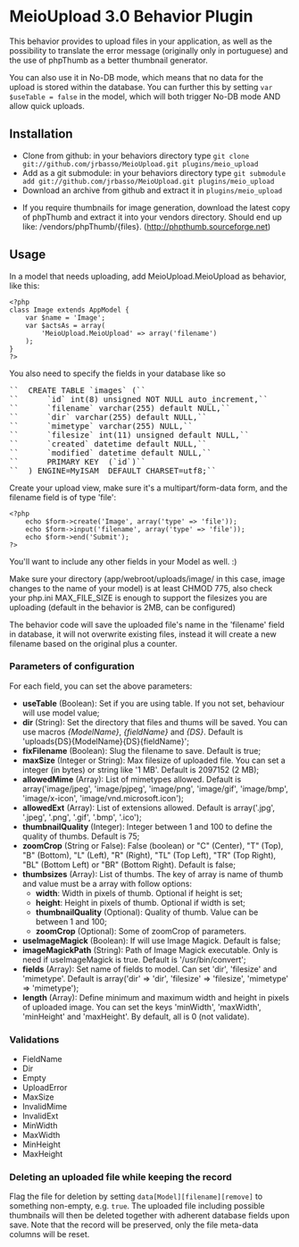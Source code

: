 # MeioUpload 3.0 Behavior Plugin

This behavior provides to upload files in your application, as well as the possibility to translate the error message (originally only in portuguese) and the use of phpThumb as a better thumbnail generator.

You can also use it in No-DB mode, which means that no data for the upload is stored within the database. You can further this by setting `var $useTable = false` in the model, which will both trigger No-DB mode AND allow quick uploads.


## Installation
- Clone from github: in your behaviors directory type `git clone git://github.com/jrbasso/MeioUpload.git plugins/meio_upload`
- Add as a git submodule: in your behaviors directory type `git submodule add git://github.com/jrbasso/MeioUpload.git plugins/meio_upload`
- Download an archive from github and extract it in `plugins/meio_upload`

* If you require thumbnails for image generation, download the latest copy of phpThumb and extract it into your vendors directory. Should end up like: /vendors/phpThumb/{files}. (http://phpthumb.sourceforge.net)

## Usage
In a model that needs uploading, add MeioUpload.MeioUpload as behavior, like this:

	<?php
	class Image extends AppModel {
		var $name = 'Image';
		var $actsAs = array(
			'MeioUpload.MeioUpload' => array('filename')
		);
	}
	?>

You also need to specify the fields in your database like so
<pre>
``	CREATE TABLE `images` (``
``		`id` int(8) unsigned NOT NULL auto_increment,``
``		`filename` varchar(255) default NULL,``
``		`dir` varchar(255) default NULL,``
``		`mimetype` varchar(255) NULL,``
``		`filesize` int(11) unsigned default NULL,``
``		`created` datetime default NULL,``
``		`modified` datetime default NULL,``
``		PRIMARY KEY  (`id`)``
``	) ENGINE=MyISAM  DEFAULT CHARSET=utf8;``
</pre>

Create your upload view, make sure it's a multipart/form-data form, and the filename field is of type 'file':

	<?php
		echo $form->create('Image', array('type' => 'file'));
		echo $form->input('filename', array('type' => 'file'));
		echo $form->end('Submit');
	?>
You'll want to include any other fields in your Model as well. :)

Make sure your directory (app/webroot/uploads/image/ in this case, image changes to the name of your model) is at least CHMOD 775, also check your php.ini MAX_FILE_SIZE is enough to support the filesizes you are uploading (default in the behavior is 2MB, can be configured)

The behavior code will save the uploaded file's name in the 'filename' field in database, it will not overwrite existing files, instead it will create a new filename based on the original plus a counter.

### Parameters of configuration

For each field, you can set the above parameters:

 * **useTable** (Boolean): Set if you are using table. If you not set, behaviour will use model value;
 * **dir** (String): Set the directory that files and thums will be saved. You can use macros *{ModelName}*, *{fieldName}* and *{DS}*. Default is 'uploads{DS}{ModelName}{DS}{fieldName}';
 * **fixFilename** (Boolean): Slug the filename to save. Default is true;
 * **maxSize** (Integer or String): Max filesize of uploaded file. You can set a integer (in bytes) or string like '1 MB'. Default is 2097152 (2 MB);
 * **allowedMime** (Array): List of mimetypes allowed. Default is array('image/jpeg', 'image/pjpeg', 'image/png', 'image/gif', 'image/bmp', 'image/x-icon', 'image/vnd.microsoft.icon');
 * **allowedExt** (Array): List of extensions allowed. Default is array('.jpg', '.jpeg', '.png', '.gif', '.bmp', '.ico');
 * **thumbnailQuality** (Integer): Integer between 1 and 100 to define the quality of thumbs. Default is 75;
 * **zoomCrop** (String or False): False (boolean) or "C" (Center), "T" (Top), "B" (Bottom), "L" (Left), "R" (Right), "TL" (Top Left), "TR" (Top Right), "BL" (Bottom Left) or "BR" (Bottom Right). Default is false;
 * **thumbsizes** (Array): List of thumbs. The key of array is name of thumb and value must be a array with follow options:
   * **width**: Width in pixels of thumb. Optional if height is set;
   * **height**: Height in pixels of thumb. Optional if width is set;
   * **thumbnailQuality** (Optional): Quality of thumb. Value can be between 1 and 100;
   * **zoomCrop** (Optional): Some of zoomCrop of parameters.
 * **useImageMagick** (Boolean): If will use Image Magick. Default is false;
 * **imageMagickPath** (String): Path of Image Magick executable. Only is need if useImageMagick is true. Default is '/usr/bin/convert';
 * **fields** (Array): Set name of fields to model. Can set 'dir', 'filesize' and 'mimetype'. Default is array('dir' => 'dir', 'filesize' => 'filesize', 'mimetype' => 'mimetype');
 * **length** (Array): Define minimum and maximum width and height in pixels of uploaded image. You can set the keys 'minWidth', 'maxWidth', 'minHeight' and 'maxHeight'. By default, all is 0 (not validate).

### Validations

 * FieldName
 * Dir
 * Empty
 * UploadError
 * MaxSize
 * InvalidMime
 * InvalidExt
 * MinWidth
 * MaxWidth
 * MinHeight
 * MaxHeight

### Deleting an uploaded file while keeping the record
Flag the file for deletion by setting `data[Model][filename][remove]` to something non-empty, e.g. `true`. The uploaded file including possible thumbnails will then be deleted together with adherent database fields upon save. Note that the record will be preserved, only the file meta-data columns will be reset.
